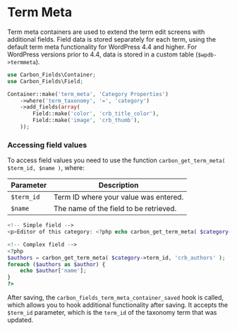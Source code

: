 # Term Meta

Term meta containers are used to extend the term edit screens with additional fields. Field data is stored separately for each term, using the default term meta functionality for WordPress 4.4 and higher. For WordPress versions prior to 4.4, data is stored in a custom table (`$wpdb->termmeta`).

```php
use Carbon_Fields\Container;
use Carbon_Fields\Field;

Container::make('term_meta', 'Category Properties')
	->where('term_taxonomy', '=', 'category')
	->add_fields(array(
		Field::make('color', 'crb_title_color'),
		Field::make('image', 'crb_thumb'),
	));
```

### Accessing field values

To access field values you need to use the function `carbon_get_term_meta( $term_id, $name )`, where:

| Parameter            | Description                                                                         |
| -------------------- | ----------------------------------------------------------------------------------- |
| `$term_id`           | Term ID where your value was entered.                                               |
| `$name`              | The name of the field to be retrieved.                                              |

```php
<!-- Simple field -->
<p>Editor of this category: <?php echo carbon_get_term_meta( $category->term_id, 'crb_editor' ); ?></p>

<!-- Complex field -->
<?php 
$authors = carbon_get_term_meta( $category->term_id, 'crb_authors' );
foreach ($authors as $author) {
	echo $author['name'];
}
?>
```

After saving, the `carbon_fields_term_meta_container_saved` hook is called, which allows you to hook additional functionality after saving. It accepts the `$term_id` parameter, which is the `term_id` of the taxonomy term that was updated.